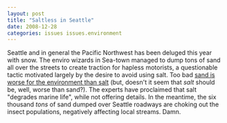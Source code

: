 ```yaml
---
layout: post
title: "Saltless in Seattle"
date: 2008-12-28
categories: issues issues.environment
---
```


Seattle and in general the Pacific Northwest has been deluged this year with
snow. The enviro wizards in Sea-town managed to dump tons of sand all over the
streets to create traction for hapless motorists, a questionable tactic
motivated largely by the desire to avoid using salt. Too bad [sand is worse
for the environment than
salt](http://seattletimes.nwsource.com/html/localnews/2008554976_roads24m.html) 
(but, doesn't it seem that _salt_ should be, well, worse than sand?). The
experts have proclaimed that salt "degrades marine life", while not offering
details. In the meantime, the six thousand _tons_ of sand dumped over Seattle
roadways are choking out the insect populations, negatively affecting local
streams. 
Damn.